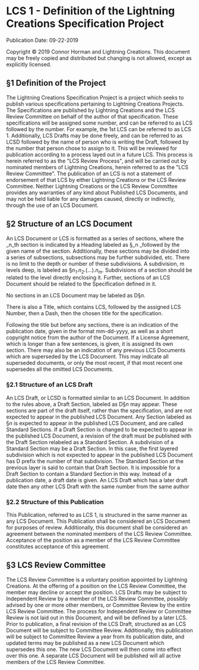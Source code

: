 # LCS 1 - Definition of the Lightning Creations Specification Project

Publication Date: 09-22-2019

Copyright © 2019 Connor Horman and Lightning Creations. This document may be freely copied and distributed but changing is not allowed, except as explicitly licensed.

## §1 Definition of the Project

The Lightning Creations Specification Project is a project which seeks to publish various specifications pertaining to Lightning Creations Projects. The Specifications are published by Lightning Creations and the LCS Review Committee on behalf of the author of that specification. These specifications will be assigned some number, and can be referred to as LCS followed by the number. For example, the 1st LCS can be referred to as LCS 1. Additionally, LCS Drafts may be done freely, and can be referred to as LCSD followed by the name of person who is writing the Draft, followed by the number that person chose to assign to it. This will be reviewed for publication according to a process layed out in a future LCS. This process is herein referred to as the "LCS Review Process", and will be carried out by nominated members of Lightning Creations, herein referred to as the "LCS Review Committee". The publication of an LCS is not a statement of endorsement of that LCS by either Lightning Creations or the LCS Review Committee. Neither Lightning Creations or the LCS Review Committee provides any warranties of any kind about Published LCS Documents, and may not be held liable for any damages caused, directly or indirectly, through the use of an LCS Document. 


## §2 Structure of an LCS Document

An LCS Document or LCS is formatted as a series of sections, where the _n_th section is indicated by a Heading labeled as §_n _followed by the given name of the section. Additionally, these sections may be divided into a series of subsections, subsections may be further subdivided, etc. There is no limit to the depth or number of these subdivisions. A subdivision, m levels deep, is labeled as §_n<sub>1</sub>_._n<sub>2</sub>_.(...)._n<sub>m</sub>_. Subdivisions of a section should be related to the level directly enclosing it. Further, sections of an LCS Document should be related to the Specification defined in it.

No sections in an LCS Document may be labeled as D§_n_. 

There is also a Title, which contains LCS, followed by the assigned LCS Number, then a Dash, then the chosen title for the specification. 

Following the title but before any sections, there is an indication of the publication date, given in the format mm-dd-yyyy, as well as a short copyright notice from the author of the Document. If a License Agreement, which is longer than a few sentences, is given, it is assigned its own section. There may also be an indication of any previous LCS Documents which are superseded by the LCS Document. This may indicate all superseded documents, or only the most recent, if that most recent one supersedes all the omitted LCS Documents. 


### §2.1 Structure of an LCS Draft

An LCS Draft, or LCSD is formatted similar to an LCS Document. In addition to the rules above, a Draft Section, labeled as D§_n_ may appear. These sections are part of the draft itself, rather than the specification, and are not expected to appear in the published LCS Document. Any Section labeled as §_n_ is expected to appear in the published LCS Document, and are called Standard Sections. If a Draft Section is changed to be expected to appear in the published LCS Document, a revision of the draft must be published with the Draft Section relabeled as a Standard Section. A subdivision of a Standard Section may be a Draft Section. In this case, the first layered subdivision which is not expected to appear in the published LCS Document has D prefix the number of that subdivision. The Standard Section at the previous layer is said to contain that Draft Section. It is impossible for a Draft Section to contain a Standard Section in this way. Instead of a publication date, a draft date is given. An LCS Draft which has a later draft date then any other LCS Draft with the same number from the same author 


### §2.2 Structure of this Publication

This Publication, referred to as LCS 1, is structured in the same manner as any LCS Document. This Publication shall be considered an LCS Document for purposes of review. Additionally, this document shall be considered an agreement between the nominated members of the LCS Review Committee. Acceptance of the position as a member of the LCS Review Committee constitutes acceptance of this agreement.



## §3 LCS Review Committee

The LCS Review Committee is a voluntary position appointed by Lightning Creations. At the offering of a position on the LCS Review Committee, the member may decline or accept the position.  LCS Drafts may be subject to Independent Review by a member of the LCS Review Committee, possibly advised by one or more other members, or Committee Review by the entire LCS Review Committee. The process for Independent Review or Committee Review is not laid out in this Document, and will be defined by a later LCS.  Prior to publication, a final revision of the LCS Draft, structured as an LCS Document will be subject to Committee Review. Additionally, this publication will be subject to Committee Review a year from its publication date, and updated terms may be published as a new LCS Document which supersedes this one. The new LCS Document will then come into effect over this one. A separate LCS Document will be published will all active members of the LCS Review Committee.
